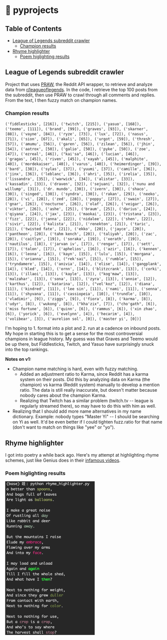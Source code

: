 # :snake: pyprojects

## Table of Contents
- [League of Legends subreddit crawler](#league-of-legends-subreddit-crawler)
  - [Champion results](champion-results)
- [Rhyme highlighter](#rhyme-highlighter)
  - [Poem higlighting results](poem-higlighting-results)
  
## League of Legends subreddit crawler

Project that uses [PRAW](https://praw.readthedocs.io/en/latest/), the Reddit API wrapper, to retrieve and analyze data from [r/leagueoflegends](https://www.reddit.com/r/leagueoflegends/). In the code, I retrieve the top 100 posts from the subreddit, then use PRAW to crawl through all comments and replies. From the text, I then fuzzy match on champion names.

### Champion results

```
('fiddlesticks', [216]), ('twitch', [215]), ('yasuo', [168]), ('teemo', [111]), ('brand', [99]), ('graves', [93]), ('skarner', [88]), ('vayne', [84]), ('ryze', [73]), ('lux', [72]), ('nasus', [71]), ('sion', [67]), ('akali', [65]), ('urgot', [59]), ('thresh', [57]), ('amumu', [56]), ('garen', [56]), ('zilean', [56]), ('jhin', [54]), ('aatrox', [50]), ('galio', [50]), ('pyke', [50]), ('zoe', [47]), ('ezreal', [46]), ("kai'sa", [46]), ('lucian', [46]), ('gragas', [45]), ('riven', [45]), ('xayah', [45]), ('malphite', [40]), ('mordekaiser', [40]), ('varus', [40]), ('heimerdinger', [39]), ('bard', [38]), ('sylas', [37]), ('yuumi', [37]), ('camille', [36]), ('jinx', [36]), ('leblanc', [36]), ('ahri', [35]), ('irelia', [35]), ('lissandra', [35]), ('warwick', [34]), ('alistar', [33]), ('kassadin', [33]), ('draven', [32]), ('sejuani', [32]), ('nunu and willump', [31]), ('dr. mundo', [30]), ('ivern', [30]), ('shaco', [30]), ('singed', [30]), ('syndra', [30]), ('rakan', [29]), ('neeko', [28]), ('vi', [28]), ('zed', [28]), ('poppy', [27]), ('swain', [27]), ('gnar', [26]), ('nocturne', [26]), ('olaf', [26]), ('veigar', [26]), ('viktor', [26]), ('ashe', [25]), ('braum', [25]), ('darius', [24]), ('qiyana', [24]), ('jax', [23]), ('maokai', [23]), ('tristana', [23]), ('fizz', [22]), ('janna', [22]), ('nidalee', [22]), ('shen', [22]), ('sivir', [22]), ('kalista', [21]), ('renekton', [21]), ('taric', [21]), ('twisted fate', [21]), ('ekko', [20]), ('jayce', [20]), ('pantheon', [20]), ('tahm kench', [20]), ('taliyah', [20]), ('zac', [20]), ('caitlyn', [19]), ('soraka', [19]), ('xerath', [19]), ('nautilus', [18]), ('jarvan iv', [17]), ('rengar', [17]), ('sett', [17]), ('talon', [17]), ('aphelios', [16]), ('azir', [16]), ('kennen', [16]), ('leona', [16]), ('kayn', [15]), ('lulu', [15]), ('morgana', [15]), ('orianna', [15]), ("rek'sai", [15]), ('rumble', [15]), ('tryndamere', [15]), ('anivia', [14]), ('elise', [14]), ('gangplank', [14]), ('kled', [14]), ('ornn', [14]), ('blitzcrank', [13]), ('corki', [13]), ('illaoi', [13]), ('kayle', [13]), ("kog'maw", [13]), ('malzahar', [13]), ('sona', [13]), ('zyra', [13]), ('annie', [12]), ('karthus', [12]), ('katarina', [12]), ("vel'koz", [12]), ('diana', [11]), ('kindred', [11]), ('lee sin', [11]), ('nami', [11]), ('senna', [11]), ('shyvana', [11]), ('cassiopeia', [10]), ('trundle', [10]), ('vladimir', [9]), ('ziggs', [9]), ('fiora', [8]), ('karma', [8]), ('udyr', [8]), ('wukong', [8]), ("kha'zix", [7]), ("cho'gath", [6]), ('miss fortune', [6]), ('quinn', [6]), ('rammus', [6]), ('xin zhao', [6]), ('yorick', [6]), ('evelynn', [4]), ('hecarim', [4]), ('volibear', [3]), ('aurelion sol', [0]), ('master yi', [0])]
```

I'm hoping to 1. format into a plot and 2. run at a cadence on inbound posts. My hope in starting this is to get a sense for the most controversial champions in league history. My guess was that Graves and Teemo would be up there, but Fiddlesticks, Twitch, and Yasuo have surprisingly snuck into the top rankings.

**Notes on v1:**

* Champion name matching is hard, even with fuzzy matching.
  * Added an adjustment ratio to Karma, since Reddit has a karma system on their posts. Did this by analyzing data on Karma (the champion) vs karma (Reddit system) manually to develop a mention ratio. The data is still really inaccurate, but doesn't matter because nobody cares about the champion Karma.
  * Realizing that Twitch has a similar problem (twitch.tv -- league is regularly streamed there), so may have to do this with him as well.
* Realizing that I should add more name alternatives in my name dictionary. Example: nobody types "Master Yi" -- I should be searching on Yi as well. It'd be even better if I could tighten fuzz.ratio for that name (don't want to match on things like "yee" or "yo").

## Rhyme highlighter

I got into poetry a while back ago. Here's my attempt at highlighting rhyme schemes, just like Genius does in their [infamous videos](https://www.youtube.com/watch?v=UlCr1Or0He8).

### Poem higlighting results
![Highlighted words](https://github.com/svvchen/pyprojects/blob/master/rhyme_scheme_highlighter/Screen%20Shot%202020-05-03%20at%209.20.33%20AM.png)
